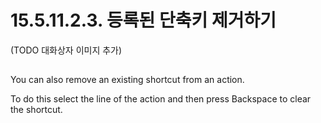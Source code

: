 # 15.5.11.2.3. 등록된 단축키 제거하기

(TODO 대화상자 이미지 추가)

## 
You can also remove an existing shortcut from an action.

To do this select the line of the action and then press Backspace to clear the shortcut.